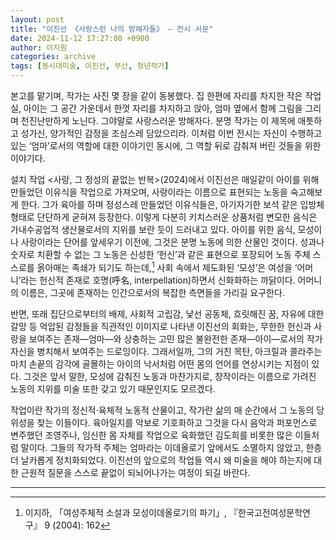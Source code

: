 ```yaml
---
layout: post
title: "이진선 《사랑스런 나의 방해자들》 — 전시 서문"
date: 2024-11-12 17:27:00 +0900
author: 이지원
categories: archive
tags: [동시대미술, 이진선, 부산, 청년작가]
---
```


본고를 맡기며, 작가는 사진 몇 장을 같이 동봉했다. 집 한편에 자리를 차지한 작은 작업실, 아이는 그 공간 가운데서 한껏 자리를 차지하고 앉아, 엄마 옆에서 함께 그림을 그리며 천진난만하게 노닌다. 그야말로 사랑스러운 방해자다. 분명 작가는 이 제목에 애틋하고 성가신, 양가적인 감정을 조심스레 담았으리라. 이처럼 이번 전시는 자신이 수행하고 있는 ‘엄마’로서의 역할에 대한 이야기인 동시에, 그 역할 뒤로 감춰져 버린 것들을 위한 이야기다.

설치 작업 <사랑, 그 정성의 끝없는 반복>(2024)에서 이진선은 매일같이 아이를 위해 만들었던 이유식을 작업으로 가져오며, 사랑이라는 이름으로 표현되는 노동을 숙고해보게 한다. 그가 육아를 하며 정성스레 만들었던 이유식들은, 아기자기한 보석 같은 입방체 형태로 단단하게 굳혀져 등장한다. 이렇게 다분히 키치스러운 상품처럼 변모한 음식은 가내수공업적 생산물로서의 지위를 보란 듯이 드러내고 있다. 아이를 위한 음식, 모성이나 사랑이라는 단어를 앞세우기 이전에, 그것은 분명 노동에 의한 산물인 것이다. 성과나 숫자로 치환할 수 없는 그 노동은 신성한 ‘헌신’과 같은 표현으로 포장되어 노동 주체 스스로를 옭아매는 족쇄가 되기도 하는데,[^1] 사회 속에서 제도화된 ‘모성’은 여성을 ‘어머니’라는 헌신적 존재로 호명(呼名, interpellation)하면서 신화화하는 까닭이다. 어머니의 이름은, 그곳에 존재하는 인간으로서의 복잡한 측면들을 가리길 요구한다.

반면, 또래 집단으로부터의 배제, 사회적 고립감, 낯선 공동체, 흐릿해진 꿈, 자유에 대한 갈망 등 억압된 감정들을 직관적인 이미지로 나타낸 이진선의 회화는, 무한한 헌신과 사랑을 보여주는 존재—엄마—와 상충하는 고민 많은 불완전한 존재—아이—로서의 작가 자신을 병치해서 보여주는 드로잉이다. 그래서일까, 그의 거친 목탄, 아크릴과 콜라주는 마치 손끝의 감각에 골몰하는 아이의 낙서처럼 어떤 몸의 언어를 연상시키는 지점이 있다. 그것은 앞서 말한, 모성에 감춰진 노동과 마찬가지로, 창작이라는 이름으로 가려진 노동의 지위를 미술 또한 갖고 있기 때문인지도 모르겠다.

작업이란 작가의 정신적·육체적 노동적 산물이고, 작가란 삶의 매 순간에서 그 노동의 당위성을 찾는 이들이다. 육아일지를 악보로 기호화하고 그것을 다시 음악과 퍼포먼스로 변주했던 조영주나, 임신한 몸 자체를 작업으로 육화했던 김도희를 비롯한 많은 이들처럼 말이다. 그들의 작가적 주체는 엄마라는 이데올로기 앞에서도 소멸하지 않았고, 한층 더 날카롭게 정치화되었다. 이진선의 앞으로의 작업들 역시 왜 미술을 해야 하는지에 대한 근원적 질문을 스스로 끝없이 되뇌어나가는 여정이 되길 바란다.

---

[^1]:  이지하, 「여성주체적 소설과 모성이데올로기의 파기」, 『한국고전여성문학연구』 9 (2004): 162
